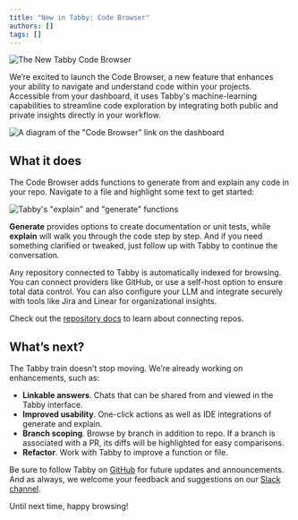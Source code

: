```yaml
---
title: "New in Tabby: Code Browser"
authors: []
tags: []
---
```


![The New Tabby Code Browser](./code-browser-new.png)

We’re excited to launch the Code Browser, a new feature that enhances your ability to navigate and understand code within your projects. Accessible from your dashboard, it uses Tabby's machine-learning capabilities to streamline code exploration by integrating both public and private insights directly in your workflow.

<!-- Available in version 0.12.3. See our upgrade guide -->

![A diagram of the "Code Browser" link on the dashboard](./dashboard-link.png)

## What it does

The Code Browser adds functions to generate from and explain any code in your repo. Navigate to a file and highlight some text to get started:

![Tabby's "explain" and "generate" functions](./explain-and-generate.png)

**Generate** provides options to create documentation or unit tests, while **explain** will walk you through the code step by step. And if you need something clarified or tweaked, just follow up with Tabby to continue the conversation.

Any repository connected to Tabby is automatically indexed for browsing. You can connect providers like GitHub, or use a self-host option to ensure total data control. You can also configure your LLM and integrate securely with tools like Jira and Linear for organizational insights.

Check out the [repository docs](https://tabby.tabbyml.com/docs/administration/context/) to learn about connecting repos.

## What’s next?

The Tabby train doesn’t stop moving. We’re already working on enhancements, such as:

- **Linkable answers**. Chats that can be shared from and viewed in the Tabby interface.
- **Improved usability**. One-click actions as well as IDE integrations of generate and explain.
- **Branch scoping**. Browse by branch in addition to repo. If a branch is associated with a PR, its diffs will be highlighted for easy comparisons.
- **Refactor**. Work with Tabby to improve a function or file.

Be sure to follow Tabby on [GitHub](https://github.com/TabbyML/tabby) for future updates and announcements. And as always, we welcome your feedback and suggestions on our [Slack channel](https://slack.tabbyml.com/).

Until next time, happy browsing!
